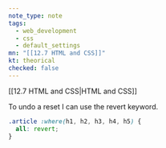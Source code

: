 ```yaml
---
note_type: note
tags:
  - web_development
  - css
  - default_settings
mn: "[[12.7 HTML and CSS]]"
kt: theorical
checked: false
---
```

[[12.7 HTML and CSS|HTML and CSS]]

To undo a reset I can use the revert keyword.
```css
.article :where(h1, h2, h3, h4, h5) {
  all: revert;
}
```
